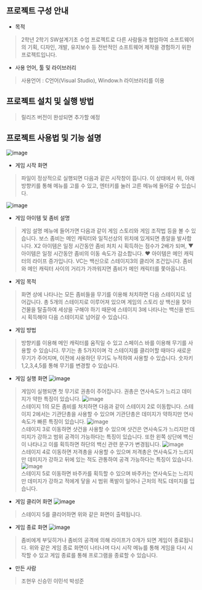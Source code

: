 ## 프로젝트 구성 안내
- 목적

>2학년 2학기 SW설계기초 수업 프로젝트로 다른 사람들과 협업하여 소프트웨어의 기획, 디자인, 개발, 유지보수 등 전반적인 소프트웨어 제작을 경험하기 위한 프로젝트입니다.

- 사용 언어, 툴 및 라이브러리
>사용언어 : C언어(Visual Studio), Window.h 라이브러리를 이용

## 프로젝트 설치 및 실행 방법
>릴리즈 버전이 완성되면 추가할 예정

## 프로젝트 사용법 및 기능 설명
![image](https://user-images.githubusercontent.com/39687846/146561633-82d999ca-8db5-4eb4-a82e-034283107611.png) <br>
- 게임 시작 화면
>파일이 정상적으로 실행되면 다음과 같은 시작창이 뜹니다. 이 상태에서 위, 아래 방향키를 통해 메뉴를 고를 수 있고, 엔터키를 눌러 고른 메뉴에 들어갈 수 있습니다.<br>

![image](https://user-images.githubusercontent.com/39687846/146561857-409a641b-5c61-4cd9-a1db-529d67465f01.png)<br>
- 게임 아이템 및 좀비 설명
> 게임 설명 메뉴에 들어가면 다음과 같이 게임 스토리와 게임 조작법 등을 볼 수 있습니다. 보스 좀비는 메인 캐릭터와 일직선상의 위치에 있게되면 총알을 발사합니다. X2 아이템은 일정 시간동안 좀비 처치 시 획득하는 점수가 2배가 되며, ▼ 아이템은 일정 시간동안 좀비의 이동 속도가 감소합니다. ♥ 아이템은 메인 캐릭터의 라이프 증가입니다. VC는 백신으로 스테이지3의 클리어 조건입니다. 좀비와 메인 캐릭터 사이의 거리가 가까워지면 좀비가 메인 캐릭터를 쫓아옵니다.
- 게임 목적
> 화면 상에 나타나는 모든 좀비들을 무기를 이용해 처치하면 다음 스테이지로 넘어갑니다. 총 5개의 스테이지로 이루어져 있으며 게임의 스토리 상 백신을 찾아 건물을 탈출하여 세상을 구해야 하기 때문에 스테이지 3에 나타나는 백신을 반드시 획득해야 다음 스테이지로 넘어갈 수 있습니다.
- 게임 방법
> 방향키를 이용해 메인 캐릭터를 움직일 수 있고 스페이스 바를 이용해 무기를 사용할 수 있습니다. 무기는 총 5가지이며 각 스테이지를 클리어할 때마다 새로운 무기가 주어지며, 이전에 사용하던 무기도 누적하여 사용할 수 있습니다. 숫자키 1,2,3,4,5를 통해 무기를 변경할 수 있습니다.

- 게임 실행 화면
![image](https://user-images.githubusercontent.com/39687846/146563333-756ddb71-ad93-4917-924d-83b0332e0571.png) <br>
> 게임이 실행되면 첫 무기로 권총이 주어집니다. 권총은 연사속도가 느리고 데미지가 약한 특징이 있습니다.
![image](https://user-images.githubusercontent.com/39687846/146563863-500d6f30-d0dc-4246-a5f1-35db622820b0.png)<br>
> 스테이지 1의 모든 좀비를 처치하면 다음과 같이 스테이지 2로 이동합니다. 스테이지 2에서는 기관단총을 사용할 수 있으며 기관단총은 데미지가 약하지만 연사속도가 빠른 특징이 있습니다.
![image](https://user-images.githubusercontent.com/39687846/146564270-2a3603a7-e9c8-4da5-b760-52763c37cee3.png)<br>
> 스테이지 3로 이동하면 샷건을 사용할 수 있으며 샷건은 연사속도가 느리지만 데미지가 강하고 범위 공격이 가능하다는 특징이 있습니다. 또한 왼쪽 상단에 백신이 나타나고 이를 획득하면 하단의 백신 관련 문구가 변경됩니다. 
![image](https://user-images.githubusercontent.com/39687846/146564962-50a94d78-6349-49c9-a9b3-33d1c5adae24.png)<br>
> 스테이지 4로 이동하면 저격총을 사용할 수 있으며 저격총은 연사속도가 느리지만 데미지가 강하고 뒤에 있는 적도 관통하여 공격 가능하다는 특징이 있습니다.
![image](https://user-images.githubusercontent.com/39687846/146565247-d0d9ea72-bfb0-46f1-9912-2796ccbb974f.png)<br>
> 스테이지 5로 이동하면 바주카를 획득할 수 있으며 바주카는 연사속도는 느리지만 데미지가 강하고 적에게 닿을 시 범위 폭발이 일어나 근처의 적도 데미지를 입습니다.

- 게임 클리어 화면
![image](https://user-images.githubusercontent.com/39687846/146565926-2a40bca4-2ac5-48de-a285-9d7cbf5ee99c.png)<br>
> 스테이지 5를 클리어하면 위와 같은 화면이 출력됩니다.

- 게임 종료 화면
![image](https://user-images.githubusercontent.com/39687846/146565460-52506f59-edb4-4070-b707-e4a76d26b9f2.png)<br>
> 좀비에게 부딪히거나 좀비의 공격에 의해 라이프가 0개가 되면 게임이 종료됩니다. 위와 같은 게임 종료 화면이 나타나며 다시 시작 메뉴를 통해 게임을 다시 시작할 수 있고 게임 종료를 통해 프로그램을 종료할 수 있습니다.

- 만든 사람
> 조현우 신승민 이민석 박성준
